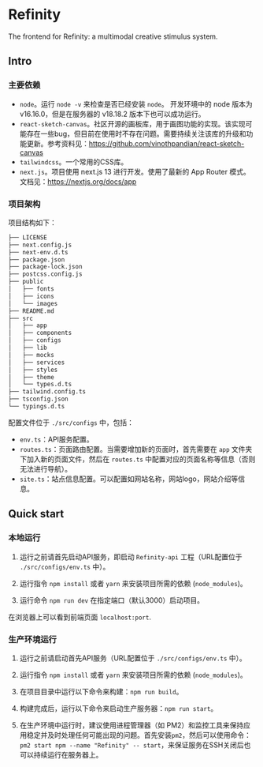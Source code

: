 # Refinity
The frontend for Refinity: a multimodal creative stimulus system.

## Intro

### 主要依赖

- `node`。运行 `node -v` 来检查是否已经安装 `node`。 开发环境中的 node 版本为 v16.16.0，但是在服务器的 v18.18.2 版本下也可以成功运行。
- `react-sketch-canvas`。社区开源的画板库，用于画图功能的实现。该实现可能存在一些bug，但目前在使用时不存在问题。需要持续关注该库的升级和功能更新。参考资料见：https://github.com/vinothpandian/react-sketch-canvas
- `tailwindcss`。一个常用的CSS库。
- `next.js`。项目使用 next.js 13 进行开发。使用了最新的 App Router 模式。文档见：https://nextjs.org/docs/app

### 项目架构

项目结构如下：

``` sh
├── LICENSE
├── next.config.js
├── next-env.d.ts
├── package.json
├── package-lock.json
├── postcss.config.js
├── public
│   ├── fonts
│   ├── icons
│   └── images
├── README.md
├── src
│   ├── app
│   ├── components
│   ├── configs
│   ├── lib
│   ├── mocks
│   ├── services
│   ├── styles
│   ├── theme
│   └── types.d.ts
├── tailwind.config.ts
├── tsconfig.json
└── typings.d.ts
```

配置文件位于 `./src/configs` 中，包括：

- `env.ts`：API服务配置。
- `routes.ts`：页面路由配置。当需要增加新的页面时，首先需要在 `app` 文件夹下加入新的页面文件，然后在 `routes.ts` 中配置对应的页面名称等信息（否则无法进行导航）。
- `site.ts`：站点信息配置。可以配置如网站名称，网站logo，网站介绍等信息。

## Quick start

### 本地运行

1. 运行之前请首先启动API服务，即启动 `Refinity-api` 工程（URL配置位于 `./src/configs/env.ts` 中）。

2. 运行指令 `npm install` 或者 `yarn` 来安装项目所需的依赖 (`node_modules`)。

3. 运行命令 `npm run dev` 在指定端口（默认3000）启动项目。

在浏览器上可以看到前端页面 `localhost:port`.

### 生产环境运行

1. 运行之前请启动首先API服务（URL配置位于 `./src/configs/env.ts` 中）。

2. 运行指令 `npm install` 或者 `yarn` 来安装项目所需的依赖 (`node_modules`)。

3. 在项目目录中运行以下命令来构建：`npm run build`。

4. 构建完成后，运行以下命令来启动生产服务器：`npm run start`。

5. 在生产环境中运行时，建议使用进程管理器（如 PM2）和监控工具来保持应用稳定并及时处理任何可能出现的问题。首先安装`pm2`，然后可以使用命令：`pm2 start npm --name "Refinity" -- start`，来保证服务在SSH关闭后也可以持续运行在服务器上。